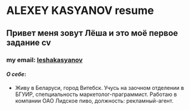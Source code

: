 # **ALEXEY KASYANOV resume**
## Привет меня зовут Лёша и это моё первое задание cv 
### my email: [leshakasyanov](leshakasyanov@yandex.ru) 
####  _О себе_: 
 - Живу в Беларуси, город Витебск. Учусь на заочном отделении в БГУИР, спепциальность маркетолог-праграммист. Работаю в компании ОАО Лидское пиво, должность: рекламный-агент. 

